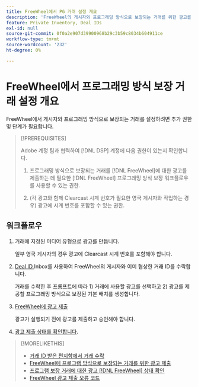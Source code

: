 ```yaml
---
title: FreeWheel에서 PG 거래 설정 개요
description: 'FreeWheel의 게시자와 프로그래밍 방식으로 보장되는 거래를 위한 광고를 실행하는 데 필요한 사전 요구 사항과 추가 단계에 대해 알아봅니다. '
feature: Private Inventory, Deal IDs
exl-id: null
source-git-commit: 0f0a2e907d39900968b29c3b59c8034b604911ce
workflow-type: tm+mt
source-wordcount: '232'
ht-degree: 0%

---
```


# FreeWheel에서 프로그래밍 방식 보장 거래 설정 개요

FreeWheel에서 게시자와 프로그래밍 방식으로 보장되는 거래를 설정하려면 추가 권한 및 단계가 필요합니다.

>[!PREREQUISITES]
>
>Adobe 계정 팀과 협력하여 [!DNL DSP] 계정에 다음 권한이 있는지 확인합니다.
>
>1. 프로그래밍 방식으로 보장되는 거래를 [!DNL FreeWheel]에 대한 광고를 제출하는 데 필요한 [!DNL FreeWheel] 프로그래밍 방식 보장 워크플로우를 사용할 수 있는 권한.
>
>1. (각 광고와 함께 Clearcast 시계 번호가 필요한 영국 게시자와 작업하는 경우) 광고에 시계 번호를 포함할 수 있는 권한.


## 워크플로우

1. 거래에 지정된 미디어 유형으로 광고를 만듭니다.

   일부 영국 게시자의 경우 광고에 Clearcast 시계 번호를 포함해야 합니다.

1. [Deal ID ](#programmatic-guaranteed-set-up.md#pg-setup-deal-id-inbox) Inbox를 사용하여 FreeWheel의 게시자와 이미 협상한 거래 ID를 수락합니다.

   거래를 수락한 후 프롬프트에 따라 1) 거래에 사용할 광고를 선택하고 2) 광고를 제공할 프로그래밍 방식으로 보장된 기본 배치를 생성합니다.

1. [FreeWheel에 광고 제출](freewheel-submit.md)

   광고가 실행되기 전에 광고를 제출하고 승인해야 합니다.

1. [광고 제출 상태를 확인합니다](freewheel-check-status.md).

>[!MORELIKETHIS]
>
>* [거래 ID 받은 편지함에서 거래 수락](deal-id-inbox-accept.md)
>* [FreeWheel에 프로그램 방식으로 보장되는 거래를 위한 광고 제출](freewheel-submit.md)
>* [프로그램 보장 거래에 대한 광고  [!DNL FreeWheel] 상태 확인](freewheel-check-status.md)
>* [FreeWheel 광고 제출 오류 코드](freewheel-error-codes.md)

